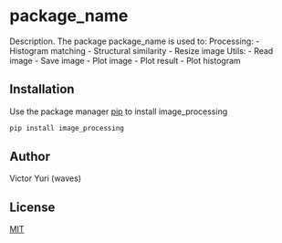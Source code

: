 # package_name

Description. 
The package package_name is used to:
	Processing:
		- Histogram matching 
		- Structural similarity
		- Resize image
	Utils:
		- Read image
		- Save image
		- Plot image
		- Plot result
		- Plot histogram

## Installation

Use the package manager [pip](https://pip.pypa.io/en/stable/) to install image_processing

```bash
pip install image_processing
```

## Author
Victor Yuri (waves)

## License
[MIT](https://choosealicense.com/licenses/mit/)